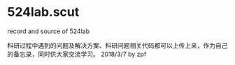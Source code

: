 # 524lab.scut
record and source of 524lab 

科研过程中遇到的问题及解决方案、科研问题相关代码都可以上传上来，作为自己的备忘录，同时供大家交流学习。  2018/3/7 by zpf
